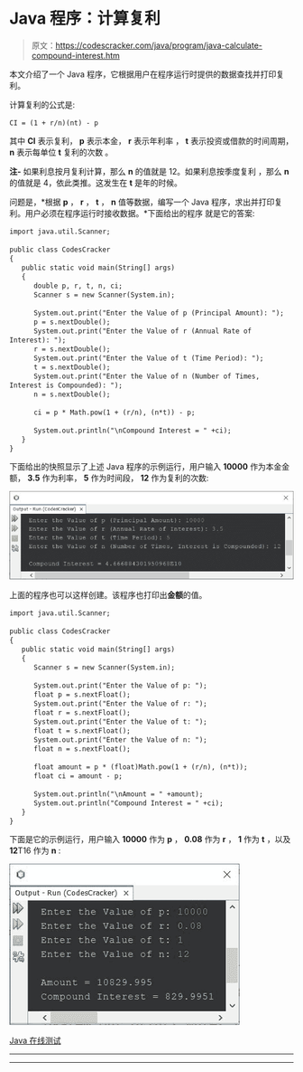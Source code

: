 # Java 程序：计算复利

> 原文：<https://codescracker.com/java/program/java-calculate-compound-interest.htm>

本文介绍了一个 Java 程序，它根据用户在程序运行时提供的数据查找并打印复利。

计算复利的公式是:

```
CI = (1 + r/n)(nt) - p
```

其中 **CI** 表示复利， **p** 表示本金， **r** 表示年利率 ， **t** 表示投资或借款的时间周期， **n** 表示每单位 **t** 复利的次数 。

**注-** 如果利息按月复利计算，那么 **n** 的值就是 12。如果利息按季度复利 ，那么 **n** 的值就是 4，依此类推。这发生在 **t** 是年的时候。

问题是，*根据 **p** ， **r** ， **t** ， **n** 值等数据，编写一个 Java 程序，求出并打印复利。用户必须在程序运行时接收数据。*下面给出的程序 就是它的答案:

```
import java.util.Scanner;

public class CodesCracker
{
   public static void main(String[] args)
   {
      double p, r, t, n, ci;
      Scanner s = new Scanner(System.in);

      System.out.print("Enter the Value of p (Principal Amount): ");
      p = s.nextDouble();
      System.out.print("Enter the Value of r (Annual Rate of Interest): ");
      r = s.nextDouble();
      System.out.print("Enter the Value of t (Time Period): ");
      t = s.nextDouble();
      System.out.print("Enter the Value of n (Number of Times, Interest is Compounded): ");
      n = s.nextDouble();

      ci = p * Math.pow(1 + (r/n), (n*t)) - p;

      System.out.println("\nCompound Interest = " +ci);
   }
}
```

下面给出的快照显示了上述 Java 程序的示例运行，用户输入 **10000** 作为本金金额， **3.5** 作为利率， **5** 作为时间段， **12** 作为复利的次数:

![java calculate compound interest](img/5aab67022647dab3db1e5f963d5d84b5.png)

上面的程序也可以这样创建。该程序也打印出**金额**的值。

```
import java.util.Scanner;

public class CodesCracker
{
   public static void main(String[] args)
   {
      Scanner s = new Scanner(System.in);

      System.out.print("Enter the Value of p: ");
      float p = s.nextFloat();
      System.out.print("Enter the Value of r: ");
      float r = s.nextFloat();
      System.out.print("Enter the Value of t: ");
      float t = s.nextFloat();
      System.out.print("Enter the Value of n: ");
      float n = s.nextFloat();

      float amount = p * (float)Math.pow(1 + (r/n), (n*t));
      float ci = amount - p;

      System.out.println("\nAmount = " +amount);
      System.out.println("Compound Interest = " +ci);
   }
}
```

下面是它的示例运行，用户输入 **10000** 作为 **p** ， **0.08** 作为 **r** ， **1** 作为 **t** ，以及**12**T16 作为 **n** :

![find compound interest in Java](img/bc427483b1553856fb8d490b7f4769e7.png)

[Java 在线测试](/exam/showtest.php?subid=1)

* * *

* * *